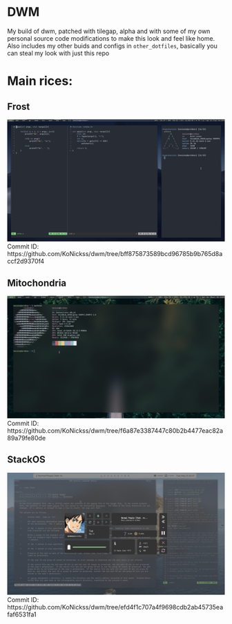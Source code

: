 # DWM
My build of dwm, patched with tilegap, alpha and with some of my own personal source code modifications to make this look and feel like home.
Also includes my other buids and configs in `other_dotfiles`, basically you can steal my look with just this repo

# Main rices:


## Frost
<img src=media/frost.png>
Commit ID: https://github.com/KoNickss/dwm/tree/bff875873589bcd96785b9b765d8accf2d9370f4


## Mitochondria
<img src=media/mitochondria.png>
Commit ID: https://github.com/KoNickss/dwm/tree/f6a87e3387447c80b2b4477eac82a89a79fe80de

## StackOS
<img src=media/stackos.png>
Commit ID: https://github.com/KoNickss/dwm/tree/efd4f1c707a4f9698cdb2ab45735eafaf6531fa1
